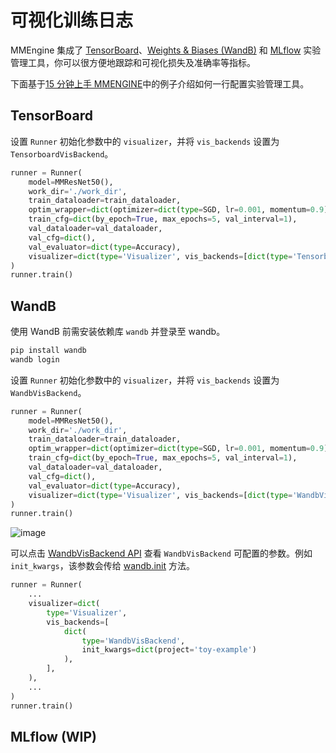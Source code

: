 # 可视化训练日志

MMEngine 集成了 [TensorBoard](https://www.tensorflow.org/tensorboard?hl=zh-cn)、[Weights & Biases (WandB)](https://docs.wandb.ai/) 和 [MLflow](https://mlflow.org/docs/latest/index.html) 实验管理工具，你可以很方便地跟踪和可视化损失及准确率等指标。

下面基于[15 分钟上手 MMENGINE](../get_started/15_minutes.md)中的例子介绍如何一行配置实验管理工具。

## TensorBoard

设置 `Runner` 初始化参数中的 `visualizer`，并将 `vis_backends` 设置为 `TensorboardVisBackend`。

```python
runner = Runner(
    model=MMResNet50(),
    work_dir='./work_dir',
    train_dataloader=train_dataloader,
    optim_wrapper=dict(optimizer=dict(type=SGD, lr=0.001, momentum=0.9)),
    train_cfg=dict(by_epoch=True, max_epochs=5, val_interval=1),
    val_dataloader=val_dataloader,
    val_cfg=dict(),
    val_evaluator=dict(type=Accuracy),
    visualizer=dict(type='Visualizer', vis_backends=[dict(type='TensorboardVisBackend')]),
)
runner.train()
```

## WandB

使用 WandB 前需安装依赖库 `wandb` 并登录至 wandb。

```bash
pip install wandb
wandb login
```

设置 `Runner` 初始化参数中的 `visualizer`，并将 `vis_backends` 设置为 `WandbVisBackend`。

```python
runner = Runner(
    model=MMResNet50(),
    work_dir='./work_dir',
    train_dataloader=train_dataloader,
    optim_wrapper=dict(optimizer=dict(type=SGD, lr=0.001, momentum=0.9)),
    train_cfg=dict(by_epoch=True, max_epochs=5, val_interval=1),
    val_dataloader=val_dataloader,
    val_cfg=dict(),
    val_evaluator=dict(type=Accuracy),
    visualizer=dict(type='Visualizer', vis_backends=[dict(type='WandbVisBackend')]),
)
runner.train()
```

![image](https://user-images.githubusercontent.com/58739961/217226120-0c45267c-c45f-4fce-bdd5-a99c8c393006.png)

可以点击 [WandbVisBackend API](mmengine.visualization.WandbVisBackend) 查看 `WandbVisBackend` 可配置的参数。例如 `init_kwargs`，该参数会传给 [wandb.init](https://docs.wandb.ai/ref/python/init) 方法。

```python
runner = Runner(
    ...
    visualizer=dict(
        type='Visualizer',
        vis_backends=[
            dict(
                type='WandbVisBackend',
                init_kwargs=dict(project='toy-example')
            ),
        ],
    ),
    ...
)
runner.train()
```

## MLflow (WIP)
